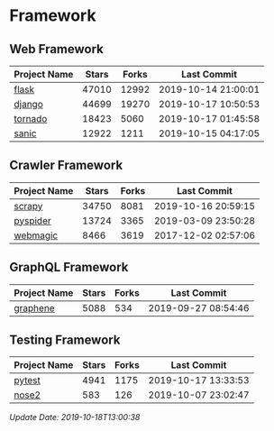 # Framework

## Web Framework

| Project Name | Stars | Forks | Last Commit |
| ------------ | ----- | ----- | ----------- |
| [flask](https://github.com/pallets/flask) | 47010 | 12992 | 2019-10-14 21:00:01 |
| [django](https://github.com/django/django) | 44699 | 19270 | 2019-10-17 10:50:53 |
| [tornado](https://github.com/tornadoweb/tornado) | 18423 | 5060 | 2019-10-17 01:45:58 |
| [sanic](https://github.com/huge-success/sanic) | 12922 | 1211 | 2019-10-15 04:17:05 |

## Crawler Framework

| Project Name | Stars | Forks | Last Commit |
| ------------ | ----- | ----- | ----------- |
| [scrapy](https://github.com/scrapy/scrapy) | 34750 | 8081 | 2019-10-16 20:59:15 |
| [pyspider](https://github.com/binux/pyspider) | 13724 | 3365 | 2019-03-09 23:50:28 |
| [webmagic](https://github.com/code4craft/webmagic) | 8466 | 3619 | 2017-12-02 02:57:06 |

## GraphQL Framework

| Project Name | Stars | Forks | Last Commit |
| ------------ | ----- | ----- | ----------- |
| [graphene](https://github.com/graphql-python/graphene) | 5088 | 534 | 2019-09-27 08:54:46 |

## Testing Framework

| Project Name | Stars | Forks | Last Commit |
| ------------ | ----- | ----- | ----------- |
| [pytest](https://github.com/pytest-dev/pytest) | 4941 | 1175 | 2019-10-17 13:33:53 |
| [nose2](https://github.com/nose-devs/nose2) | 583 | 126 | 2019-10-07 23:02:47 |

*Update Date: 2019-10-18T13:00:38*